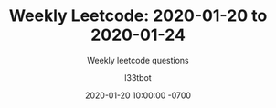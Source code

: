 ---
layout: post-leetcode
title: "Weekly Leetcode: 2020-01-20 to 2020-01-24"
subtitle: "Weekly leetcode questions"
date: 2020-01-20 10:00:00 -0700
background: '/img/bg-leetcode.jpg'
author: l33tbot
title-easy: 'Easy: [461] Hamming Distance (70%)'
link-easy: 'https://leetcode.com/problems/hamming-distance'
title-medium: 'Medium: [529] Minesweeper (50%)'
link-medium: 'https://leetcode.com/problems/minesweeper'
title-hard: 'Hard: [025] Reverse Nodes in k-Group (33%)'
link-hard: 'https://leetcode.com/problems/reverse-nodes-in-k-group'
---